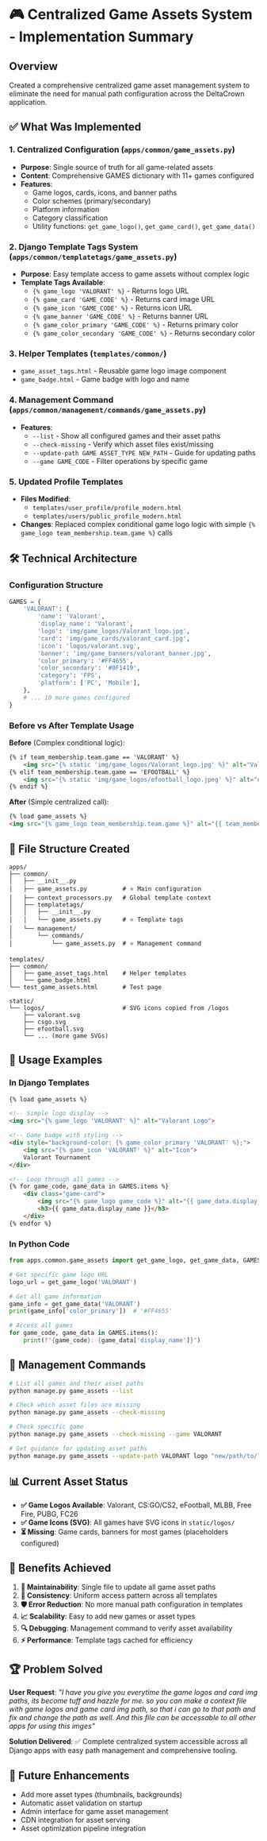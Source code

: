 # 🎮 Centralized Game Assets System - Implementation Summary

## Overview
Created a comprehensive centralized game asset management system to eliminate the need for manual path configuration across the DeltaCrown application.

## ✅ What Was Implemented

### 1. **Centralized Configuration** (`apps/common/game_assets.py`)
- **Purpose**: Single source of truth for all game-related assets
- **Content**: Comprehensive GAMES dictionary with 11+ games configured
- **Features**:
  - Game logos, cards, icons, and banner paths
  - Color schemes (primary/secondary)
  - Platform information
  - Category classification
  - Utility functions: `get_game_logo()`, `get_game_card()`, `get_game_data()`

### 2. **Django Template Tags System** (`apps/common/templatetags/game_assets.py`)
- **Purpose**: Easy template access to game assets without complex logic
- **Template Tags Available**:
  - `{% game_logo 'VALORANT' %}` - Returns logo URL
  - `{% game_card 'GAME_CODE' %}` - Returns card image URL  
  - `{% game_icon 'GAME_CODE' %}` - Returns icon URL
  - `{% game_banner 'GAME_CODE' %}` - Returns banner URL
  - `{% game_color_primary 'GAME_CODE' %}` - Returns primary color
  - `{% game_color_secondary 'GAME_CODE' %}` - Returns secondary color

### 3. **Helper Templates** (`templates/common/`)
- `game_asset_tags.html` - Reusable game logo image component
- `game_badge.html` - Game badge with logo and name

### 4. **Management Command** (`apps/common/management/commands/game_assets.py`)
- **Features**:
  - `--list` - Show all configured games and their asset paths
  - `--check-missing` - Verify which asset files exist/missing
  - `--update-path GAME ASSET_TYPE NEW_PATH` - Guide for updating paths
  - `--game GAME_CODE` - Filter operations by specific game

### 5. **Updated Profile Templates**
- **Files Modified**:
  - `templates/user_profile/profile_modern.html`
  - `templates/users/public_profile_modern.html`
- **Changes**: Replaced complex conditional game logo logic with simple `{% game_logo team_membership.team.game %}` calls

## 🛠 Technical Architecture

### Configuration Structure
```python
GAMES = {
    'VALORANT': {
        'name': 'Valorant',
        'display_name': 'Valorant', 
        'logo': 'img/game_logos/Valorant_logo.jpg',
        'card': 'img/game_cards/valorant_card.jpg',
        'icon': 'logos/valorant.svg',
        'banner': 'img/game_banners/valorant_banner.jpg',
        'color_primary': '#FF4655',
        'color_secondary': '#0F1419',
        'category': 'FPS',
        'platform': ['PC', 'Mobile'],
    },
    # ... 10 more games configured
}
```

### Before vs After Template Usage

**Before** (Complex conditional logic):
```html
{% if team_membership.team.game == 'VALORANT' %}
    <img src="{% static 'img/game_logos/Valorant_logo.jpg' %}" alt="Valorant">
{% elif team_membership.team.game == 'EFOOTBALL' %}
    <img src="{% static 'img/game_logos/efootball_logo.jpeg' %}" alt="eFootball">
{% endif %}
```

**After** (Simple centralized call):
```html
{% load game_assets %}
<img src="{% game_logo team_membership.team.game %}" alt="{{ team_membership.team.game }}">
```

## 📁 File Structure Created
```
apps/
├── common/
│   ├── __init__.py
│   ├── game_assets.py          # ⭐ Main configuration
│   ├── context_processors.py   # Global template context
│   ├── templatetags/
│   │   ├── __init__.py
│   │   └── game_assets.py      # ⭐ Template tags
│   └── management/
│       └── commands/
│           └── game_assets.py  # ⭐ Management command

templates/
├── common/
│   ├── game_asset_tags.html    # Helper templates
│   └── game_badge.html
└── test_game_assets.html       # Test page

static/
└── logos/                      # SVG icons copied from /logos
    ├── valorant.svg
    ├── csgo.svg
    ├── efootball.svg
    └── ... (more game SVGs)
```

## 🚀 Usage Examples

### In Django Templates
```html
{% load game_assets %}

<!-- Simple logo display -->
<img src="{% game_logo 'VALORANT' %}" alt="Valorant Logo">

<!-- Game badge with styling -->
<div style="background-color: {% game_color_primary 'VALORANT' %};">
    <img src="{% game_icon 'VALORANT' %}" alt="Icon">
    Valorant Tournament
</div>

<!-- Loop through all games -->
{% for game_code, game_data in GAMES.items %}
    <div class="game-card">
        <img src="{% game_logo game_code %}" alt="{{ game_data.display_name }}">
        <h3>{{ game_data.display_name }}</h3>
    </div>
{% endfor %}
```

### In Python Code
```python
from apps.common.game_assets import get_game_logo, get_game_data, GAMES

# Get specific game logo URL
logo_url = get_game_logo('VALORANT')

# Get all game information
game_info = get_game_data('VALORANT')
print(game_info['color_primary'])  # '#FF4655'

# Access all games
for game_code, game_data in GAMES.items():
    print(f"{game_code}: {game_data['display_name']}")
```

## 🔧 Management Commands

```bash
# List all games and their asset paths
python manage.py game_assets --list

# Check which asset files are missing
python manage.py game_assets --check-missing

# Check specific game
python manage.py game_assets --check-missing --game VALORANT

# Get guidance for updating asset paths
python manage.py game_assets --update-path VALORANT logo "new/path/to/logo.jpg"
```

## 📊 Current Asset Status
- **✅ Game Logos Available**: Valorant, CS:GO/CS2, eFootball, MLBB, Free Fire, PUBG, FC26
- **✅ Game Icons (SVG)**: All games have SVG icons in `static/logos/`
- **⏳ Missing**: Game cards, banners for most games (placeholders configured)

## 🎯 Benefits Achieved

1. **🔄 Maintainability**: Single file to update all game asset paths
2. **🚀 Consistency**: Uniform access pattern across all templates  
3. **🛡 Error Reduction**: No more manual path configuration in templates
4. **📈 Scalability**: Easy to add new games or asset types
5. **🔍 Debugging**: Management command to verify asset availability
6. **⚡ Performance**: Template tags cached for efficiency

## 🏆 Problem Solved

**User Request**: *"I have you give you everytime the game logos and card img paths, its become tuff and hazzle for me. so you can make a context file with game logos and game card img path, so that i can go to that path and fix and change the path as well. And this file can be accessable to all other apps for using this imges"*

**Solution Delivered**: ✅ Complete centralized system accessible across all Django apps with easy path management and comprehensive tooling.

## 🔮 Future Enhancements
- Add more asset types (thumbnails, backgrounds)
- Automatic asset validation on startup
- Admin interface for game asset management
- CDN integration for asset serving
- Asset optimization pipeline integration